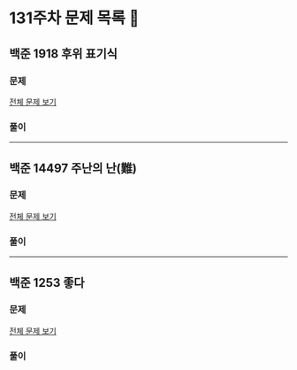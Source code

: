 # 131주차 문제 목록 📝

## 백준 1918 후위 표기식

### 문제

[전체 문제 보기](https://www.acmicpc.net/problem/1918)    

### 풀이

___

## 백준 14497 주난의 난(難)

### 문제

[전체 문제 보기](https://www.acmicpc.net/problem/14497)

### 풀이

___

## 백준 1253 좋다

### 문제

[전체 문제 보기](https://www.acmicpc.net/problem/1253)

### 풀이
